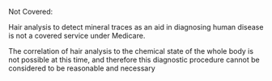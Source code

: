 Not Covered:

Hair analysis to detect mineral traces as an aid in diagnosing human disease is not a covered service under Medicare.

The correlation of hair analysis to the chemical state of the whole body is not possible at this time, and therefore this diagnostic procedure cannot be considered to be reasonable and necessary

